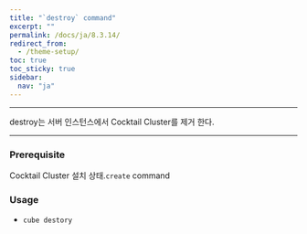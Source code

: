 ```yaml
---
title: "`destroy` command"
excerpt: ""
permalink: /docs/ja/8.3.14/
redirect_from:
  - /theme-setup/
toc: true
toc_sticky: true
sidebar:
  nav: "ja"
---
```


---
destroy는 서버 인스턴스에서 Cocktail Cluster를 제거 한다. 

---

### Prerequisite
Cocktail Cluster 설치 상태.`create` command 


### Usage

* `cube destory`
